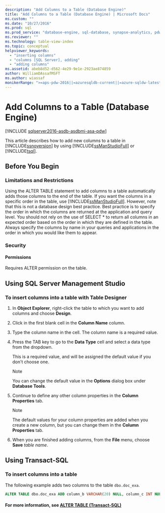 ```yaml
---
description: "Add Columns to a Table (Database Engine)"
title: "Add Columns to a Table (Database Engine) | Microsoft Docs"
ms.custom: ""
ms.date: "10/27/2016"
ms.prod: sql
ms.prod_service: "database-engine, sql-database, synapse-analytics, pdw"
ms.reviewer: ""
ms.technology: table-view-index
ms.topic: conceptual
helpviewer_keywords: 
  - "inserting columns"
  - "columns [SQL Server], adding"
  - "adding columns"
ms.assetid: abeb8d52-d562-4e29-9e1e-2923ae874859
author: WilliamDAssafMSFT
ms.author: wiassaf
monikerRange: ">=aps-pdw-2016||=azuresqldb-current||=azure-sqldw-latest||>=sql-server-2016||>=sql-server-linux-2017||=azuresqldb-mi-current"
---
```

# Add Columns to a Table (Database Engine)

[!INCLUDE [sqlserver2016-asdb-asdbmi-asa-pdw](../../includes/applies-to-version/sqlserver2016-asdb-asdbmi-asa-pdw.md)]

This article describes how to add new columns to a table in [!INCLUDE[ssnoversion](../../includes/ssnoversion-md.md)] by using [!INCLUDE[ssManStudioFull](../../includes/ssmanstudiofull-md.md)] or [!INCLUDE[tsql](../../includes/tsql-md.md)].

## <a name="BeforeYouBegin"></a> Before You Begin

### <a name="Restrictions"></a> Limitations and Restrictions

 Using the ALTER TABLE statement to add columns to a table automatically adds those columns to the end of the table. If you want the columns in a specific order in the table, use [!INCLUDE[ssManStudioFull](../../includes/ssmanstudiofull-md.md)]. However, note that this is not a database design best practice. Best practice is to specify the order in which the columns are returned at the application and query level. You should not rely on the use of SELECT * to return all columns in an expected order based on the order in which they are defined in the table. Always specify the columns by name in your queries and applications in the order in which you would like them to appear.

### <a name="Security"></a> Security

#### <a name="Permissions"></a> Permissions

Requires ALTER permission on the table.

## <a name="SSMSProcedure"></a> Using SQL Server Management Studio

### To insert columns into a table with Table Designer

1. In **Object Explorer**, right-click the table to which you want to add columns and choose **Design**.
2. Click in the first blank cell in the **Column Name** column.
3. Type the column name in the cell. The column name is a required value.
4. Press the TAB key to go to the **Data Type** cell and select a data type from the dropdown.

   This is a required value, and will be assigned the default value if you don't choose one.

   > [!NOTE]
   > You can change the default value in the **Options** dialog box under **Database Tools**.

5. Continue to define any other column properties in the **Column Properties** tab.

    > [!NOTE]
    > The default values for your column properties are added when you create a new column, but you can change them in the **Column Properties** tab.

6. When you are finished adding columns, from the **File** menu, choose **Save** _table name_.
  
## <a name="TsqlProcedure"></a> Using Transact-SQL
  
### To insert columns into a table  
  
The following example adds two columns to the table `dbo.doc_exa`.

```sql
ALTER TABLE dbo.doc_exa ADD column_b VARCHAR(20) NULL, column_c INT NULL ;
```

#### <a name="FollowUp"></a> For more information, see [ALTER TABLE &#40;Transact-SQL&#41;](../../t-sql/statements/alter-table-transact-sql.md)
